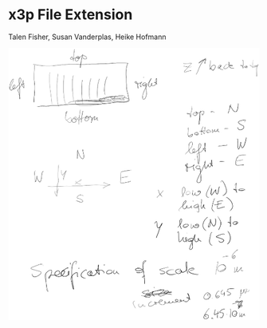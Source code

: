 x3p File Extension
================
Talen Fisher, Susan Vanderplas, Heike Hofmann

![Sketch](sketch.png)
